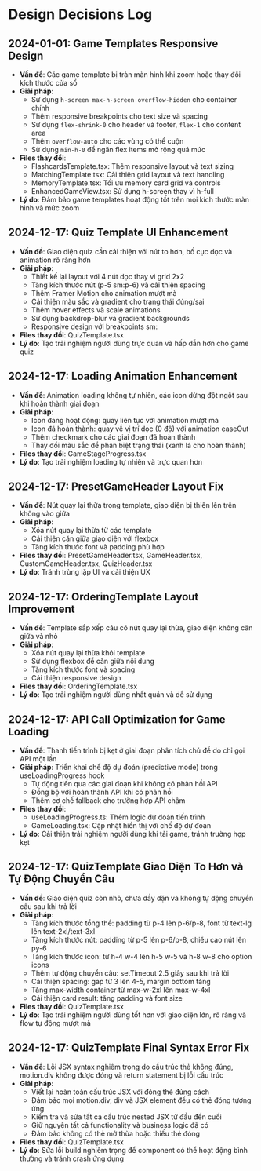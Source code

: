 

# Design Decisions Log

## 2024-01-01: Game Templates Responsive Design
- **Vấn đề**: Các game template bị tràn màn hình khi zoom hoặc thay đổi kích thước cửa sổ
- **Giải pháp**: 
  - Sử dụng `h-screen max-h-screen overflow-hidden` cho container chính
  - Thêm responsive breakpoints cho text size và spacing
  - Sử dụng `flex-shrink-0` cho header và footer, `flex-1` cho content area
  - Thêm `overflow-auto` cho các vùng có thể cuộn
  - Sử dụng `min-h-0` để ngăn flex items mở rộng quá mức
- **Files thay đổi**:
  - FlashcardsTemplate.tsx: Thêm responsive layout và text sizing
  - MatchingTemplate.tsx: Cải thiện grid layout và text handling
  - MemoryTemplate.tsx: Tối ưu memory card grid và controls
  - EnhancedGameView.tsx: Sử dụng h-screen thay vì h-full
- **Lý do**: Đảm bảo game templates hoạt động tốt trên mọi kích thước màn hình và mức zoom

## 2024-12-17: Quiz Template UI Enhancement
- **Vấn đề**: Giao diện quiz cần cải thiện với nút to hơn, bố cục dọc và animation rõ ràng hơn
- **Giải pháp**: 
  - Thiết kế lại layout với 4 nút dọc thay vì grid 2x2
  - Tăng kích thước nút (p-5 sm:p-6) và cải thiện spacing
  - Thêm Framer Motion cho animation mượt mà
  - Cải thiện màu sắc và gradient cho trạng thái đúng/sai
  - Thêm hover effects và scale animations
  - Sử dụng backdrop-blur và gradient backgrounds
  - Responsive design với breakpoints sm:
- **Files thay đổi**: QuizTemplate.tsx
- **Lý do**: Tạo trải nghiệm người dùng trực quan và hấp dẫn hơn cho game quiz

## 2024-12-17: Loading Animation Enhancement
- **Vấn đề**: Animation loading không tự nhiên, các icon dừng đột ngột sau khi hoàn thành giai đoạn
- **Giải pháp**: 
  - Icon đang hoạt động: quay liên tục với animation mượt mà
  - Icon đã hoàn thành: quay về vị trí dọc (0 độ) với animation easeOut
  - Thêm checkmark cho các giai đoạn đã hoàn thành
  - Thay đổi màu sắc để phân biệt trạng thái (xanh lá cho hoàn thành)
- **Files thay đổi**: GameStageProgress.tsx
- **Lý do**: Tạo trải nghiệm loading tự nhiên và trực quan hơn

## 2024-12-17: PresetGameHeader Layout Fix
- **Vấn đề**: Nút quay lại thừa trong template, giao diện bị thiên lên trên không vào giữa
- **Giải pháp**: 
  - Xóa nút quay lại thừa từ các template
  - Cải thiện căn giữa giao diện với flexbox
  - Tăng kích thước font và padding phù hợp
- **Files thay đổi**: PresetGameHeader.tsx, GameHeader.tsx, CustomGameHeader.tsx, QuizHeader.tsx
- **Lý do**: Tránh trùng lặp UI và cải thiện UX

## 2024-12-17: OrderingTemplate Layout Improvement  
- **Vấn đề**: Template sắp xếp câu có nút quay lại thừa, giao diện không căn giữa và nhỏ
- **Giải pháp**:
  - Xóa nút quay lại thừa khỏi template
  - Sử dụng flexbox để căn giữa nội dung
  - Tăng kích thước font và spacing
  - Cải thiện responsive design
- **Files thay đổi**: OrderingTemplate.tsx
- **Lý do**: Tạo trải nghiệm người dùng nhất quán và dễ sử dụng

## 2024-12-17: API Call Optimization for Game Loading
- **Vấn đề**: Thanh tiến trình bị kẹt ở giai đoạn phân tích chủ đề do chỉ gọi API một lần
- **Giải pháp**: Triển khai chế độ dự đoán (predictive mode) trong useLoadingProgress hook
  - Tự động tiến qua các giai đoạn khi không có phản hồi API
  - Đồng bộ với hoàn thành API khi có phản hồi
  - Thêm cơ chế fallback cho trường hợp API chậm
- **Files thay đổi**: 
  - useLoadingProgress.ts: Thêm logic dự đoán tiến trình
  - GameLoading.tsx: Cập nhật hiển thị với chế độ dự đoán
- **Lý do**: Cải thiện trải nghiệm người dùng khi tải game, tránh trường hợp kẹt

## 2024-12-17: QuizTemplate Giao Diện To Hơn và Tự Động Chuyển Câu
- **Vấn đề**: Giao diện quiz còn nhỏ, chưa đầy đặn và không tự động chuyển câu sau khi trả lời
- **Giải pháp**: 
  - Tăng kích thước tổng thể: padding từ p-4 lên p-6/p-8, font từ text-lg lên text-2xl/text-3xl
  - Tăng kích thước nút: padding từ p-5 lên p-6/p-8, chiều cao nút lên py-6
  - Tăng kích thước icon: từ h-4 w-4 lên h-5 w-5 và h-8 w-8 cho option icons
  - Thêm tự động chuyển câu: setTimeout 2.5 giây sau khi trả lời
  - Cải thiện spacing: gap từ 3 lên 4-5, margin bottom tăng
  - Tăng max-width container từ max-w-2xl lên max-w-4xl
  - Cải thiện card result: tăng padding và font size
- **Files thay đổi**: QuizTemplate.tsx
- **Lý do**: Tạo trải nghiệm người dùng tốt hơn với giao diện lớn, rõ ràng và flow tự động mượt mà

## 2024-12-17: QuizTemplate Final Syntax Error Fix
- **Vấn đề**: Lỗi JSX syntax nghiêm trọng do cấu trúc thẻ không đúng, motion.div không được đóng và return statement bị lỗi cấu trúc
- **Giải pháp**: 
  - Viết lại hoàn toàn cấu trúc JSX với đóng thẻ đúng cách
  - Đảm bảo mọi motion.div, div và JSX element đều có thẻ đóng tương ứng
  - Kiểm tra và sửa tất cả cấu trúc nested JSX từ đầu đến cuối
  - Giữ nguyên tất cả functionality và business logic đã có
  - Đảm bảo không có thẻ mở thừa hoặc thiếu thẻ đóng
- **Files thay đổi**: QuizTemplate.tsx
- **Lý do**: Sửa lỗi build nghiêm trọng để component có thể hoạt động bình thường và tránh crash ứng dụng
